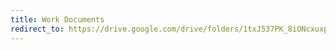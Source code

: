 ```yaml
---
title: Work Documents
redirect_to: https://drive.google.com/drive/folders/1txJ537PK_8iONcxuxpaRID7DSnS9ePgs?usp=sharing
---
```


